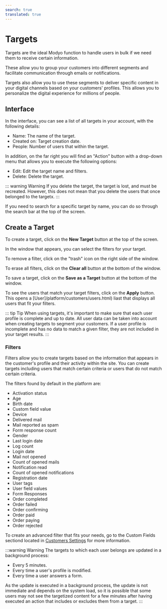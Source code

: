 ```yaml
---
search: true
translated: true
---
```


# Targets

Targets are the ideal Modyo function to handle users in bulk if we need them to receive certain information.

These allow you to group your customers into different segments and facilitate communication through emails or notifications.

Targets also allow you to use these segments to deliver specific content in your digital channels based on your customers' profiles. This allows you to personalize the digital experience for millions of people.

## Interface

In the interface, you can see a list of all targets in your account, with the following details:

- Name: The name of the target.
- Created on: Target creation date.
- People: Number of users that within the target.

In addition, on the far right you will find an "Action" button with a drop-down menu that allows you to execute the following options:

- Edit: Edit the target name and filters.
- Delete: Delete the target.

::: warning Warning
If you delete the target, the target is lost, and must be recreated. However, this does not mean that you delete the users that once belonged to the targetx.
:::

If you need to search for a specific target by name, you can do so through the search bar at the top of the screen.

## Create a Target

To create a target, click on the **New Target** button at the top of the screen.

In the window that appears, you can select the filters for your target.

To remove a filter, click on the "trash" icon on the right side of the window.

To erase all filters, click on the **Clear all** button at the bottom of the window.

To save a target, click on the **Save as a Target** button at the bottom of the window.

To see the users that match your target filters, click on the **Apply** button. This opens a [User]/platform/customers/users.html) liast that displays all users that fit your filters.

::: tip Tip
When using targets, it's important to make sure that each user profile is complete and up to date. All user data can be taken into account when creating targets to segment your customers. If a user profile is incomplete and has no data to match a given filter, they are not included in your target results.
:::

### Filters

Filters allow you to create targets based on the information that appears in the customer's profile and their activity within the site. You can create targets including users that match certain criteria or users that do not match certain criteria.

The filters found by default in the platform are:

- Activation status
- Age
- Birth date
- Custom field value
- Device
- Delivered mail
- Mail reported as spam
- Form response count
- Gender
- Last login date
- Log count
- Login date
- Mail not opened
- Count of opened mails
- Notification read
- Count of opened notifications
- Registration date
- User tags
- User field values
- Form Responses
- Order completed
- Order failed
- Order confirming
- Order paid
- Order paying
- Order rejected

To create an advanced filter that fits your needs, go to the Custom Fields sectiond located in [Customers Settings](/platform/customers/users.html#customers-settings) for more information.

:::warning Warning
The targets to which each user belongs are updated in a background process:
* Every 5 minutes.
* Every time a user's profile is modified.
* Every time a user answers a form.

As the update is executed in a background process, the update is not immediate and depends on the system load, so it is possible that some users may not see the targetized content for a few minutes after having executed an action that includes or excludes them from a target.
:::
